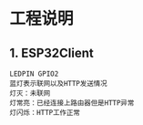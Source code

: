 # 工程说明
## 1. ESP32Client
```
LEDPIN GPIO2
蓝灯表示联网以及HTTP发送情况
灯灭：未联网
灯常亮：已经连接上路由器但是HTTP异常
灯闪烁：HTTP工作正常
```